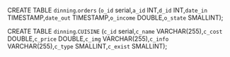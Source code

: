 CREATE TABLE `dinning`.`orders` (`o_id` serial,`a_id` INT,`d_id` INT,`date_in` TIMESTAMP,`date_out` TIMESTAMP,`o_income` DOUBLE,`o_state` SMALLINT);

CREATE TABLE `dinning`.`CUISINE` (`c_id` serial,`c_name` VARCHAR(255),`c_cost` DOUBLE,`c_price` DOUBLE,`c_img` VARCHAR(255),`c_info` VARCHAR(255),`c_type` SMALLINT,`c_exist` SMALLINT);

